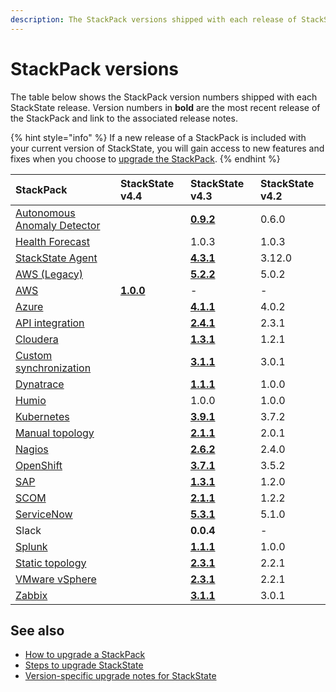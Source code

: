 ```yaml
---
description: The StackPack versions shipped with each release of StackState.
---
```


# StackPack versions

The table below shows the StackPack version numbers shipped with each StackState release. Version numbers in **bold** are the most recent release of the StackPack and link to the associated release notes.

{% hint style="info" %}
If a new release of a StackPack is included with your current version of StackState, you will gain access to new features and fixes when you choose to [upgrade the StackPack](../../stackpacks/about-stackpacks.md#upgrade-a-stackpack).
{% endhint %}

| StackPack | StackState v4.4 | StackState v4.3 | StackState v4.2 |
| :--- | :--- | :--- | :--- |
| [Autonomous Anomaly Detector](../../stackpacks/add-ons/aad.md) |  | [**0.9.2**](../../stackpacks/add-ons/aad.md#release-notes) | 0.6.0 |
| [Health Forecast](../../stackpacks/add-ons/health-forecast.md) |  | 1.0.3 | 1.0.3 |
| [StackState Agent](../../stackpacks/integrations/agent.md) |  | [**4.3.1**](../../stackpacks/integrations/agent.md#release-notes) | 3.12.0 |
| [AWS (Legacy)](../../stackpacks/integrations/aws/aws-legacy.md) |  | [**5.2.2**](../../stackpacks/integrations/aws/aws-legacy.md#release-notes) | 5.0.2 |
| [AWS](../../stackpacks/integrations/aws/aws.md) | [**1.0.0**](../../stackpacks/integrations/aws/aws-legacy.md#release-notes) | - | - |
| [Azure](../../stackpacks/integrations/azure.md) |  | [**4.1.1**](../../stackpacks/integrations/azure.md#release-notes) | 4.0.2 |
| [API integration](../agent/agent-v1.md) |  | [**2.4.1**](../agent/agent-v1.md#release-notes) | 2.3.1 |
| [Cloudera](../../stackpacks/integrations/cloudera.md) |  | [**1.3.1**](../../stackpacks/integrations/cloudera.md#release-notes) | 1.2.1 |
| [Custom synchronization](../../stackpacks/integrations/customsync.md) |  | [**3.1.1**](https://github.com/StackVista/stackpack-autosync/blob/master/RELEASE.md) | 3.0.1 |
| [Dynatrace](../../stackpacks/integrations/dynatrace.md) |  | [**1.1.1**](../../stackpacks/integrations/dynatrace.md#release-notes) | 1.0.0 |
| [Humio](../../stackpacks/integrations/humio.md) |  | 1.0.0 | 1.0.0 |
| [Kubernetes](../../stackpacks/integrations/kubernetes.md) |  | [**3.9.1**](../../stackpacks/integrations/kubernetes.md#release-notes) | 3.7.2 |
| [Manual topology](../../stackpacks/integrations/manualtopo.md) |  | [**2.1.1**](../../stackpacks/integrations/manualtopo.md#release-notes) | 2.0.1 |
| [Nagios](../../stackpacks/integrations/nagios.md) |  | [**2.6.2**](../../stackpacks/integrations/nagios.md#release-notes) | 2.4.0 |
| [OpenShift](../../stackpacks/integrations/openshift.md) |  | [**3.7.1**](../../stackpacks/integrations/openshift.md#release-notes) | 3.5.2 |
| [SAP](../../stackpacks/integrations/sap.md) |  | [**1.3.1**](https://github.com/StackVista/stackpack-sap/blob/master/src/main/stackpack/resources/RELEASE.md) | 1.2.0 |
| [SCOM](../../stackpacks/integrations/scom.md) |  | [**2.1.1**](../../stackpacks/integrations/scom.md#release-notes) | 1.2.2 |
| [ServiceNow](../../stackpacks/integrations/servicenow.md) |  | [**5.3.1**](../../stackpacks/integrations/servicenow.md#release-notes) | 5.1.0 |
| Slack |  | **0.0.4** | - |
| [Splunk](../../stackpacks/integrations/splunk/splunk_stackpack.md) |  | [**1.1.1**](https://github.com/StackVista/stackpack-splunk/blob/master/RELEASE.md) | 1.0.0 |
| [Static topology](../../stackpacks/integrations/static_topology.md) |  | [**2.3.1**](../../stackpacks/integrations/static_topology.md#release-notes) | 2.2.1 |
| [VMware vSphere](../../stackpacks/integrations/vsphere.md) |  | [**2.3.1**](../../stackpacks/integrations/vsphere.md#release-notes) | 2.2.1 |
| [Zabbix](../../stackpacks/integrations/zabbix.md) |  | [**3.1.1**](../../stackpacks/integrations/zabbix.md#release-notes) | 3.0.1 |

## See also

* [How to upgrade a StackPack](../../stackpacks/about-stackpacks.md#upgrade-a-stackpack)
* [Steps to upgrade StackState](steps-to-upgrade.md)
* [Version-specific upgrade notes for StackState](version-specific-upgrade-instructions.md)

